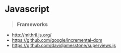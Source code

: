 # Javascript

> ### Frameworks

- http://mithril.js.org/
- https://github.com/google/incremental-dom
- https://github.com/davidjamesstone/superviews.js
